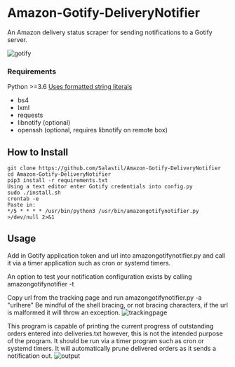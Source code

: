 # Amazon-Gotify-DeliveryNotifier
An Amazon delivery status scraper for sending notifications to a Gotify server.


![gotify](https://user-images.githubusercontent.com/46979341/95823923-7807c880-0cfc-11eb-8739-b11b61b4a219.png)


### Requirements
Python >=3.6 [Uses formatted string literals](https://docs.python.org/3/whatsnew/3.6.html#whatsnew36-pep498)
- bs4
- lxml
- requests
- libnotify (optional)
- openssh (optional, requires libnotify on remote box)

## How to Install
``` 
git clone https://github.com/Salastil/Amazon-Gotify-DeliveryNotifier
cd Amazon-Gotify-DeliveryNotifier
pip3 install -r requirements.txt
Using a text editor enter Gotify credentials into config.py
sudo ./install.sh
crontab -e
Paste in:
*/5 * * * * /usr/bin/python3 /usr/bin/amazongotifynotifier.py >/dev/null 2>&1
````

## Usage
Add in Gotify application token and url into amazongotifynotifier.py and call it via a timer application such as cron or systemd timers. 

An option to test your notification configuration exists by calling amazongotifynotifier -t

Copy url from the tracking page and run amazongotifynotifier.py -a "urlhere"
Be mindful of the shell bracing, or not bracing characters, if the url is malformed it will throw an exception. 
![trackingpage](https://user-images.githubusercontent.com/46979341/95823925-78a05f00-0cfc-11eb-9e2c-48ac4436d2f2.png)



This program is capable of printing the current progress of outstanding orders entered into deliveries.txt however, this is not the intended purpose of the program. It should be run via a timer program such as cron or systemd timers. It will automatically prune delivered orders as it sends a notification out.
![output](https://user-images.githubusercontent.com/46979341/95823924-7807c880-0cfc-11eb-9427-b7744a4845e8.png)

